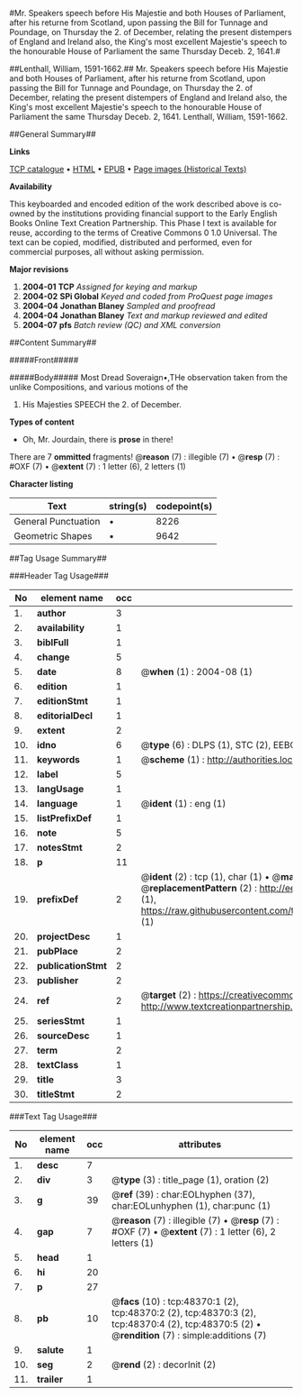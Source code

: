 #Mr. Speakers speech before His Majestie and both Houses of Parliament, after his returne from Scotland, upon passing the Bill for Tunnage and Poundage, on Thursday the 2. of December, relating the present distempers of England and Ireland also, the King's most excellent Majestie's speech to the honourable House of Parliament the same Thursday Deceb. 2, 1641.#

##Lenthall, William, 1591-1662.##
Mr. Speakers speech before His Majestie and both Houses of Parliament, after his returne from Scotland, upon passing the Bill for Tunnage and Poundage, on Thursday the 2. of December, relating the present distempers of England and Ireland also, the King's most excellent Majestie's speech to the honourable House of Parliament the same Thursday Deceb. 2, 1641.
Lenthall, William, 1591-1662.

##General Summary##

**Links**

[TCP catalogue](http://www.ota.ox.ac.uk/tcp/)  • 
[HTML](http://tei.it.ox.ac.uk/tcp/Texts-HTML/free/A47/A47691.html)  • 
[EPUB](http://tei.it.ox.ac.uk/tcp/Texts-EPUB/free/A47/A47691.epub) • 
[Page images (Historical Texts)](https://data.historicaltexts.jisc.ac.uk/view?pubId=eebo-11724990e&pageId=eebo-11724990e-48370-1)

**Availability**

This keyboarded and encoded edition of the
	       work described above is co-owned by the institutions
	       providing financial support to the Early English Books
	       Online Text Creation Partnership. This Phase I text is
	       available for reuse, according to the terms of Creative
	       Commons 0 1.0 Universal. The text can be copied,
	       modified, distributed and performed, even for
	       commercial purposes, all without asking permission.

**Major revisions**

1. __2004-01__ __TCP__ *Assigned for keying and markup*
1. __2004-02__ __SPi Global__ *Keyed and coded from ProQuest page images*
1. __2004-04__ __Jonathan Blaney__ *Sampled and proofread*
1. __2004-04__ __Jonathan Blaney__ *Text and markup reviewed and edited*
1. __2004-07__ __pfs__ *Batch review (QC) and XML conversion*

##Content Summary##

#####Front#####

#####Body#####
Most Dread Soveraign•,THe observation taken from the unlike Compositions, and various motions of the
1. His Majesties SPEECH the 2. of December.

**Types of content**

  * Oh, Mr. Jourdain, there is **prose** in there!

There are 7 **ommitted** fragments! 
 @__reason__ (7) : illegible (7)  •  @__resp__ (7) : #OXF (7)  •  @__extent__ (7) : 1 letter (6), 2 letters (1)

**Character listing**


|Text|string(s)|codepoint(s)|
|---|---|---|
|General Punctuation|•|8226|
|Geometric Shapes|▪|9642|

##Tag Usage Summary##

###Header Tag Usage###

|No|element name|occ|attributes|
|---|---|---|---|
|1.|__author__|3||
|2.|__availability__|1||
|3.|__biblFull__|1||
|4.|__change__|5||
|5.|__date__|8| @__when__ (1) : 2004-08 (1)|
|6.|__edition__|1||
|7.|__editionStmt__|1||
|8.|__editorialDecl__|1||
|9.|__extent__|2||
|10.|__idno__|6| @__type__ (6) : DLPS (1), STC (2), EEBO-CITATION (1), OCLC (1), VID (1)|
|11.|__keywords__|1| @__scheme__ (1) : http://authorities.loc.gov/ (1)|
|12.|__label__|5||
|13.|__langUsage__|1||
|14.|__language__|1| @__ident__ (1) : eng (1)|
|15.|__listPrefixDef__|1||
|16.|__note__|5||
|17.|__notesStmt__|2||
|18.|__p__|11||
|19.|__prefixDef__|2| @__ident__ (2) : tcp (1), char (1)  •  @__matchPattern__ (2) : ([0-9\-]+):([0-9IVX]+) (1), (.+) (1)  •  @__replacementPattern__ (2) : http://eebo.chadwyck.com/downloadtiff?vid=$1&page=$2 (1), https://raw.githubusercontent.com/textcreationpartnership/Texts/master/tcpchars.xml#$1 (1)|
|20.|__projectDesc__|1||
|21.|__pubPlace__|2||
|22.|__publicationStmt__|2||
|23.|__publisher__|2||
|24.|__ref__|2| @__target__ (2) : https://creativecommons.org/publicdomain/zero/1.0/ (1), http://www.textcreationpartnership.org/docs/. (1)|
|25.|__seriesStmt__|1||
|26.|__sourceDesc__|1||
|27.|__term__|2||
|28.|__textClass__|1||
|29.|__title__|3||
|30.|__titleStmt__|2||


###Text Tag Usage###

|No|element name|occ|attributes|
|---|---|---|---|
|1.|__desc__|7||
|2.|__div__|3| @__type__ (3) : title_page (1), oration (2)|
|3.|__g__|39| @__ref__ (39) : char:EOLhyphen (37), char:EOLunhyphen (1), char:punc (1)|
|4.|__gap__|7| @__reason__ (7) : illegible (7)  •  @__resp__ (7) : #OXF (7)  •  @__extent__ (7) : 1 letter (6), 2 letters (1)|
|5.|__head__|1||
|6.|__hi__|20||
|7.|__p__|27||
|8.|__pb__|10| @__facs__ (10) : tcp:48370:1 (2), tcp:48370:2 (2), tcp:48370:3 (2), tcp:48370:4 (2), tcp:48370:5 (2)  •  @__rendition__ (7) : simple:additions (7)|
|9.|__salute__|1||
|10.|__seg__|2| @__rend__ (2) : decorInit (2)|
|11.|__trailer__|1||
